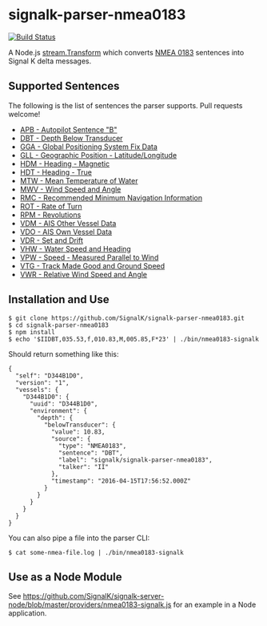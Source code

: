 # signalk-parser-nmea0183
[![Build Status](https://travis-ci.org/SignalK/signalk-parser-nmea0183.svg?branch=master)](https://travis-ci.org/SignalK/signalk-parser-nmea0183)


A Node.js [stream.Transform](https://nodejs.org/api/stream.html#stream_class_stream_transform)
which converts [NMEA 0183](http://www.nmea.org/content/nmea_standards/nmea_0183_v_410.asp)
sentences into Signal K delta messages.

## Supported Sentences
The following is the list of sentences the parser supports. Pull requests welcome!

- [APB - Autopilot Sentence "B"](http://www.catb.org/gpsd/NMEA.html#_apb_autopilot_sentence_b)
- [DBT - Depth Below Transducer](http://www.catb.org/gpsd/NMEA.html#_dbt_depth_below_transducer)
- [GGA - Global Positioning System Fix Data](http://www.catb.org/gpsd/NMEA.html#_gga_global_positioning_system_fix_data)
- [GLL - Geographic Position - Latitude/Longitude](http://www.catb.org/gpsd/NMEA.html#_gll_geographic_position_latitude_longitude)
- [HDM - Heading - Magnetic](http://www.catb.org/gpsd/NMEA.html#_hdm_heading_magnetic)
- [HDT - Heading - True](http://www.catb.org/gpsd/NMEA.html#_hdt_heading_true)
- [MTW - Mean Temperature of Water](http://catb.org/gpsd/NMEA.html#_mtw_mean_temperature_of_water)
- [MWV - Wind Speed and Angle](http://www.catb.org/gpsd/NMEA.html#_mwv_wind_speed_and_angle)
- [RMC - Recommended Minimum Navigation Information](http://www.catb.org/gpsd/NMEA.html#_rmc_recommended_minimum_navigation_information)
- [ROT - Rate of Turn](http://www.catb.org/gpsd/NMEA.html#_rot_rate_of_turn)
- [RPM - Revolutions](http://www.catb.org/gpsd/NMEA.html#_rpm_revolutions)
- [VDM - AIS Other Vessel Data](http://catb.org/gpsd/AIVDM.html)
- [VDO - AIS Own Vessel Data](http://catb.org/gpsd/AIVDM.html)
- [VDR - Set and Drift](http://www.catb.org/gpsd/NMEA.html#_vdr_set_and_drift)
- [VHW - Water Speed and Heading](http://www.catb.org/gpsd/NMEA.html#_vhw_water_speed_and_heading)
- [VPW - Speed - Measured Parallel to Wind](http://www.catb.org/gpsd/NMEA.html#_vpw_speed_measured_parallel_to_wind)
- [VTG - Track Made Good and Ground Speed](http://www.catb.org/gpsd/NMEA.html#_vtg_track_made_good_and_ground_speed)
- [VWR - Relative Wind Speed and Angle](http://www.catb.org/gpsd/NMEA.html#_vwr_relative_wind_speed_and_angle)

## Installation and Use

```
$ git clone https://github.com/SignalK/signalk-parser-nmea0183.git
$ cd signalk-parser-nmea0183
$ npm install
$ echo '$IIDBT,035.53,f,010.83,M,005.85,F*23' | ./bin/nmea0183-signalk
```

Should return something like this:

```
{
  "self": "D344B1D0",
  "version": "1",
  "vessels": {
    "D344B1D0": {
      "uuid": "D344B1D0",
      "environment": {
        "depth": {
          "belowTransducer": {
            "value": 10.83,
            "source": {
              "type": "NMEA0183",
              "sentence": "DBT",
              "label": "signalk/signalk-parser-nmea0183",
              "talker": "II"
            },
            "timestamp": "2016-04-15T17:56:52.000Z"
          }
        }
      }
    }
  }
}
```

You can also pipe a file into the parser CLI:

```
$ cat some-nmea-file.log | ./bin/nmea0183-signalk
```

## Use as a Node Module

See https://github.com/SignalK/signalk-server-node/blob/master/providers/nmea0183-signalk.js for an
example in a Node application.
